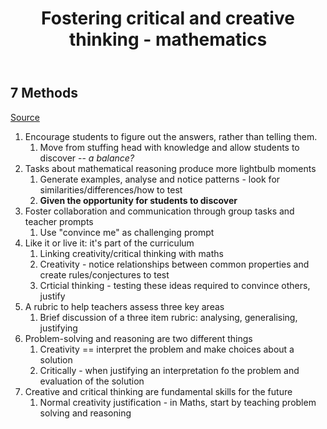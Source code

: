 ﻿---
title: Fostering critical and creative thinking - mathematics
---
## 7 Methods

[Source](https://www.monash.edu/education/teachspace/articles/seven-reasons-why-maths-is-important-for-21st-century-thinking)

1. Encourage students to figure out the answers, rather than telling them.
   1. Move from stuffing head with knowledge and allow students to discover -- _a balance?_
2. Tasks about mathematical reasoning produce more lightbulb moments
   1. Generate examples, analyse and notice patterns - look for similarities/differences/how to test 
   2. **Given the opportunity for students to discover**
3. Foster collaboration and communication through group tasks and teacher prompts
   1. Use "convince me" as challenging prompt
4. Like it or live it: it's part of the curriculum
   1. Linking creativity/critical thinking with maths
   2. Creativity - notice relationships between common properties and create rules/conjectures to test 
   3. Crticial thinking - testing these ideas required to convince others, justify
5. A rubric to help teachers assess three key areas 
   1. Brief discussion of a three item rubric: analysing, generalising, justifying
6. Problem-solving and reasoning are two different things
   1. Creativity == interpret the problem and make choices about a solution
   2. Critically - when justifying an interpretation fo the problem and evaluation of the solution
7. Creative and critical thinking are fundamental skills for the future
   1. Normal creativity justification - in Maths, start by teaching problem solving and reasoning